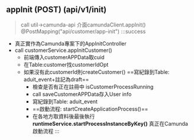 ## appInit (POST) (api/v1/init)
> call util->camunda-api 介面camundaClient.appInit()
@PostMapping("api/customer/app-init")
:::success
- 真正實作為Camunda專案下的AppInitController
- call customerService.appInitCustomer()
    - 前端傳入customerAPPData取cuid
    - 在Table:customer找customerIdOpt
    - 如果沒有此customerId則createCustomer() ==寫紀錄到Table: aduit_event+註記為draft==
        - 檢查是否有正在註冊中 isCustomerProcessRunning
        - call saveCustomerAPPData存入User info
        - 寫紀錄到Table: aduit_event
        - ==啟動流程: startCreateApplicationProcess()==
        - 在各地方取資料後最後執行**runtimeService.startProcessInstanceByKey()** 真正在Camunda啟動流程
:::